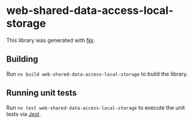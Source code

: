 # web-shared-data-access-local-storage

This library was generated with [Nx](https://nx.dev).

## Building

Run `nx build web-shared-data-access-local-storage` to build the library.

## Running unit tests

Run `nx test web-shared-data-access-local-storage` to execute the unit tests via [Jest](https://jestjs.io).
